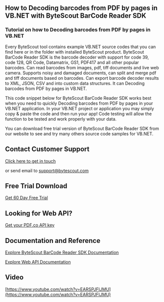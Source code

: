 ## How to Decoding barcodes from PDF by pages in VB.NET with ByteScout BarCode Reader SDK

### Tutorial on how to Decoding barcodes from PDF by pages in VB.NET

Every ByteScout tool contains example VB.NET source codes that you can find here or in the folder with installed ByteScout product. ByteScout BarCode Reader SDK is the barcode decoder with support for code 39, code 128, QR Code, Datamatrix, GS1, PDF417 and all other popular barcodes. Can read barcodes from images, pdf, tiff documents and live web camera. Supports noisy and damaged documents, can split and merge pdf and tiff documents based on barcodes. Can export barcode decoder results to XML, JSON, CSV and into custom data structures. It can Decoding barcodes from PDF by pages in VB.NET.

This code snippet below for ByteScout BarCode Reader SDK works best when you need to quickly Decoding barcodes from PDF by pages in your VB.NET application. In your VB.NET project or application you may simply copy & paste the code and then run your app! Code testing will allow the function to be tested and work properly with your data.

You can download free trial version of ByteScout BarCode Reader SDK from our website to see and try many others source code samples for VB.NET.

## Contact Customer Support

[Click here to get in touch](https://bytescout.zendesk.com/hc/en-us/requests/new?subject=ByteScout%20BarCode%20Reader%20SDK%20Question)

or send email to [support@bytescout.com](mailto:support@bytescout.com?subject=ByteScout%20BarCode%20Reader%20SDK%20Question) 

## Free Trial Download

[Get 60 Day Free Trial](https://bytescout.com/download/web-installer?utm_source=github-readme)

## Looking for Web API? 

[Get your PDF.co API key](https://pdf.co/documentation/api?utm_source=github-readme)

## Documentation and Reference

[Explore ByteScout BarCode Reader SDK Documentation](https://bytescout.com/documentation/index.html?utm_source=github-readme)

[Explore Web API Documentation](https://pdf.co/documentation/api?utm_source=github-readme)

## Video

[https://www.youtube.com/watch?v=EARSPJFIJMU](https://www.youtube.com/watch?v=EARSPJFIJMU)